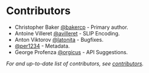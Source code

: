 # Contributors

- Christopher Baker [@bakercp](https://github.com/bakercp) - Primary author.
- Antoine Villeret [@avilleret](https://github.com/avilleret) - SLIP Encoding.
- Anton Viktorov [@latonita](https://github.com/latonita) - Bugfixes.
- [@per1234](https://github.com/per1234) - Metadata.
- George Profenza [@orgicus](https://github.com/orgicus) - API Suggestions.

_For and up-to-date list of contributors, see [contributors](../graphs/contributors)._
